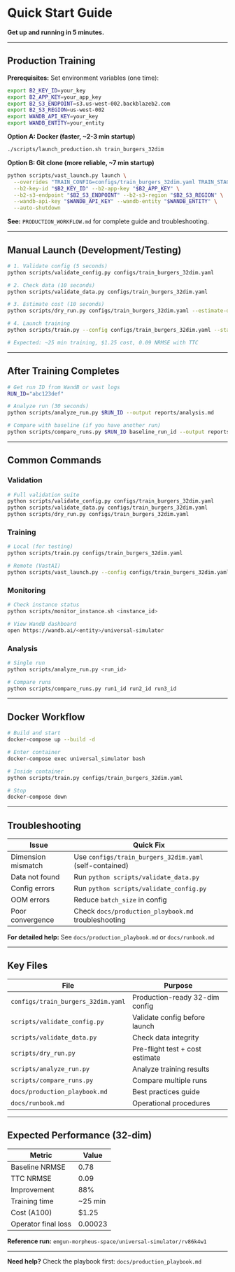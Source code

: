 # Quick Start Guide

**Get up and running in 5 minutes.**

---

## Production Training

**Prerequisites:** Set environment variables (one time):
```bash
export B2_KEY_ID=your_key
export B2_APP_KEY=your_app_key
export B2_S3_ENDPOINT=s3.us-west-002.backblazeb2.com
export B2_S3_REGION=us-west-002
export WANDB_API_KEY=your_key
export WANDB_ENTITY=your_entity
```

**Option A: Docker (faster, ~2-3 min startup)**
```bash
./scripts/launch_production.sh train_burgers_32dim
```

**Option B: Git clone (more reliable, ~7 min startup)**
```bash
python scripts/vast_launch.py launch \
  --overrides "TRAIN_CONFIG=configs/train_burgers_32dim.yaml TRAIN_STAGE=all" \
  --b2-key-id "$B2_KEY_ID" --b2-app-key "$B2_APP_KEY" \
  --b2-s3-endpoint "$B2_S3_ENDPOINT" --b2-s3-region "$B2_S3_REGION" \
  --wandb-api-key "$WANDB_API_KEY" --wandb-entity "$WANDB_ENTITY" \
  --auto-shutdown
```

**See:** `PRODUCTION_WORKFLOW.md` for complete guide and troubleshooting.

---

## Manual Launch (Development/Testing)

```bash
# 1. Validate config (5 seconds)
python scripts/validate_config.py configs/train_burgers_32dim.yaml

# 2. Check data (10 seconds)  
python scripts/validate_data.py configs/train_burgers_32dim.yaml

# 3. Estimate cost (10 seconds)
python scripts/dry_run.py configs/train_burgers_32dim.yaml --estimate-only

# 4. Launch training
python scripts/train.py --config configs/train_burgers_32dim.yaml --stage all

# Expected: ~25 min training, $1.25 cost, 0.09 NRMSE with TTC
```

---

## After Training Completes

```bash
# Get run ID from WandB or vast logs
RUN_ID="abc123def"

# Analyze run (30 seconds)
python scripts/analyze_run.py $RUN_ID --output reports/analysis.md

# Compare with baseline (if you have another run)
python scripts/compare_runs.py $RUN_ID baseline_run_id --output reports/comparison.md
```

---

## Common Commands

### Validation

```bash
# Full validation suite
python scripts/validate_config.py configs/train_burgers_32dim.yaml
python scripts/validate_data.py configs/train_burgers_32dim.yaml
python scripts/dry_run.py configs/train_burgers_32dim.yaml
```

### Training

```bash
# Local (for testing)
python scripts/train.py configs/train_burgers_32dim.yaml

# Remote (VastAI)
python scripts/vast_launch.py --config configs/train_burgers_32dim.yaml
```

### Monitoring

```bash
# Check instance status
python scripts/monitor_instance.sh <instance_id>

# View WandB dashboard
open https://wandb.ai/<entity>/universal-simulator
```

### Analysis

```bash
# Single run
python scripts/analyze_run.py <run_id>

# Compare runs
python scripts/compare_runs.py run1_id run2_id run3_id
```

---

## Docker Workflow

```bash
# Build and start
docker-compose up --build -d

# Enter container
docker-compose exec universal_simulator bash

# Inside container
python scripts/train.py configs/train_burgers_32dim.yaml

# Stop
docker-compose down
```

---

## Troubleshooting

| Issue | Quick Fix |
|-------|-----------|
| Dimension mismatch | Use `configs/train_burgers_32dim.yaml` (self-contained) |
| Data not found | Run `python scripts/validate_data.py` |
| Config errors | Run `python scripts/validate_config.py` |
| OOM errors | Reduce `batch_size` in config |
| Poor convergence | Check `docs/production_playbook.md` troubleshooting |

**For detailed help:** See `docs/production_playbook.md` or `docs/runbook.md`

---

## Key Files

| File | Purpose |
|------|---------|
| `configs/train_burgers_32dim.yaml` | Production-ready 32-dim config |
| `scripts/validate_config.py` | Validate config before launch |
| `scripts/validate_data.py` | Check data integrity |
| `scripts/dry_run.py` | Pre-flight test + cost estimate |
| `scripts/analyze_run.py` | Analyze training results |
| `scripts/compare_runs.py` | Compare multiple runs |
| `docs/production_playbook.md` | Best practices guide |
| `docs/runbook.md` | Operational procedures |

---

## Expected Performance (32-dim)

| Metric | Value |
|--------|-------|
| Baseline NRMSE | 0.78 |
| TTC NRMSE | 0.09 |
| Improvement | 88% |
| Training time | ~25 min |
| Cost (A100) | $1.25 |
| Operator final loss | 0.00023 |

**Reference run:** `emgun-morpheus-space/universal-simulator/rv86k4w1`

---

**Need help?** Check the playbook first: `docs/production_playbook.md`

